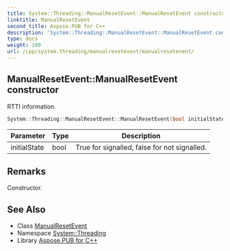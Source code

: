 ```yaml
---
title: System::Threading::ManualResetEvent::ManualResetEvent constructor
linktitle: ManualResetEvent
second_title: Aspose.PUB for C++
description: 'System::Threading::ManualResetEvent::ManualResetEvent constructor. RTTI information in C++.'
type: docs
weight: 100
url: /cpp/system.threading/manualresetevent/manualresetevent/
---
```

## ManualResetEvent::ManualResetEvent constructor


RTTI information.

```cpp
System::Threading::ManualResetEvent::ManualResetEvent(bool initialState)
```


| Parameter | Type | Description |
| --- | --- | --- |
| initialState | bool | True for signalled, false for not signalled. |
## Remarks


Constructor. 
## See Also

* Class [ManualResetEvent](../)
* Namespace [System::Threading](../../)
* Library [Aspose.PUB for C++](../../../)
